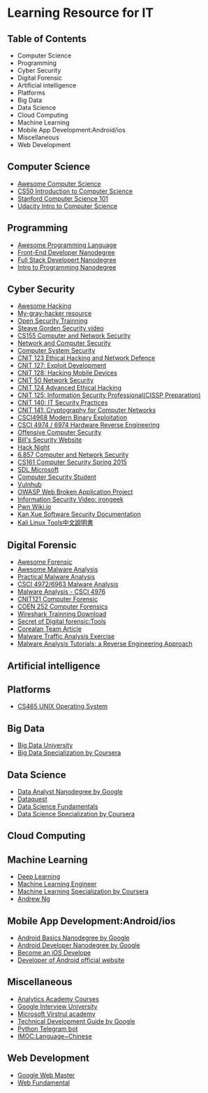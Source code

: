 # Learning Resource for IT 

## Table of Contents
 - Computer Science
 - Programming
 - Cyber Security
 - Digital Forensic
 - Artificial intelligence
 - Platforms
 - Big Data
 - Data Science
 - Cloud Computing
 - Machine Learning
 - Mobile App Development:Android/ios
 - Miscellaneous
 - Web Development
 
## Computer Science 
- [Awesome Computer Science](https://github.com/Bluebear171/awesome#computer-science)
- [CS50 Introduction to Computer Science](https://cs50.harvard.edu/)
- [Stanford Computer Science 101](http://online.stanford.edu/course/computer-science-101-self-paced)
- [Udacity Intro to Computer Science](https://www.udacity.com/course/intro-to-computer-science--cs101)

## Programming
- [Awesome Programming Language](https://github.com/Bluebear171/awesome#programming-languages)
- [Front-End Developer Nanodegree](https://www.udacity.com/course/front-end-web-developer-nanodegree--nd001)
- [Full Stack Developert Nanodegree](https://www.udacity.com/course/full-stack-web-developer-nanodegree--nd004)
- [Intro to Programming Nanodegree](https://www.udacity.com/course/intro-to-programming-nanodegree--nd000)

## Cyber Security
- [Awesome Hacking](https://github.com/Bluebear171/Awesome-Hacking)
- [My-gray-hacker resource](https://github.com/Bluebear171/My-Gray-Hacker-Resources)
- [Open Security Trainning](http://opensecuritytraining.info/Training.html)
- [Steave Gorden Security video](https://www.youtube.com/user/StevesLectures/playlists)
- [CS155 Computer and Network Security](https://crypto.stanford.edu/cs155/syllabus.html)
- [Network and Computer Security](https://ocw.mit.edu/courses/electrical-engineering-and-computer-science/6-857-network-and-computer-security-spring-2014/index.htm)
- [Computer System Security](https://ocw.mit.edu/courses/electrical-engineering-and-computer-science/6-858-computer-systems-security-fall-2014/index.htm)
- [CNIT 123 Ethical Hacking and Network Defence](https://samsclass.info/123/123_S17.shtml)
- [CNIT 127: Exploit Development](https://samsclass.info/127/127_S17.shtml)
- [CNIT 128: Hacking Mobile Devices](https://samsclass.info/128/128_S17.shtml)
- [CNIT 50 Network Security](https://samsclass.info/50/50_F17.shtml)
- [CNIT 124 Advanced Ethical Hacking](https://samsclass.info/123/123_F16.shtml)
- [CNIT 125: Information Security Professional(CISSP Preparation)](https://samsclass.info/125/125_S16.shtml)
- [CNIT 140: IT Security Practices](https://samsclass.info/140/140_F16.shtml)
- [CNIT 141: Cryptography for Computer Networks](https://samsclass.info/141/141_S17.shtml)
- [CSCI4968 Modern Binary Exploitation](http://security.cs.rpi.edu/courses/binexp-spring2015/)
- [CSCI 4974 / 6974 Hardware Reverse Engineering](http://security.cs.rpi.edu/courses/hwre-spring2014/)
- [Offensive Computer Security](http://www.cs.fsu.edu/~redwood/OffensiveComputerSecurity/lectures.html)
- [Bill's Security Website](http://asecuritysite.com/)
- [Hack Night](https://github.com/isislab/Hack-Night)
- [6.857 Computer and Network Security](http://courses.csail.mit.edu/6.857/2011/handouts)
- [CS161 Computer Security Spring 2015](http://inst.eecs.berkeley.edu/~cs161/sp15/)
- [SDL Microsoft](https://www.microsoft.com/en-us/SDL/process/training.aspx)
- [Computer Security Student](http://www.computersecuritystudent.com/HOME/index.html)
- [Vulnhub](https://www.vulnhub.com/resources/)
- [OWASP Web Broken Application Project](https://www.owasp.org/index.php/OWASP_Broken_Web_Applications_Project)
- [Information Security Video: irongeek](http://www.irongeek.com/)
- [Pwn Wiki.io](http://pwnwiki.io/#!index.md)
- [Kan Xue Software Security Documentation](http://www.pediy.com/kssd/)
- [Kali Linux Tools中文說明書](https://kali.ictf.pw/)

## Digital Forensic
- [Awesome Forensic](https://github.com/Bluebear171/awesome-forensics)
- [Awesome Malware Analysis](https://github.com/Bluebear171/awesome-malware-analysis)
- [Practical Malware Analysis](https://samsclass.info/126/126_S16.shtml)
- [CSCI 4972/6963 Malware Analysis](http://security.cs.rpi.edu/courses/malware-spring2013/)
- [Malware Analysis - CSCI 4976](https://github.com/RPISEC/Malware/)
- [CNIT121 Computer Forensic](https://samsclass.info/121/121_S15.shtml)
- [COEN 252 Computer Forensics](http://www.cse.scu.edu/~tschwarz/coen252_07Fall/ln.html)
- [Wireshark Trainning Download](http://ourdownload.net/index.php/2016/06/06/wireshark-training/)
- [Secret of Digital forensic:Tools](https://www.digi77.com/the-little-secret-on-digital-forensics/)
- [Corealan Team Article](https://www.corelan.be/index.php/articles/)
- [Malware Traffic Analysis Exercise](http://www.malware-traffic-analysis.net/)
- [Malware Analysis Tutorials: a Reverse Engineering Approach](http://fumalwareanalysis.blogspot.my/p/malware-analysis-tutorials-reverse.html)


## Artificial intelligence

## Platforms
- [CS465 UNIX Operating System](http://academic.regis.edu/psmallwo/SitePages/CS465/465home.htm)

## Big Data
- [Big Data University](https://bigdatauniversity.com/)
- [Big Data Specialization by Coursera](https://www.coursera.org/specializations/big-data)

## Data Science
- [Data Analyst Nanodegree by Google](https://www.udacity.com/course/data-analyst-nanodegree--nd002)
- [Dataquest](https://www.dataquest.io/home)
- [Data Science Fundamentals](https://bigdatauniversity.com/learn/data-science/)
- [Data Science Specialization by Coursera](https://www.coursera.org/specializations/jhu-data-science)

## Cloud Computing


## Machine Learning
- [Deep Learning](https://www.udacity.com/course/deep-learning--ud730)
- [Machine Learning Engineer](https://www.udacity.com/course/machine-learning-engineer-nanodegree--nd009)
- [Machine Learning Specialization by Coursera](https://www.coursera.org/specializations/machine-learning)
- [Andrew Ng](https://www.youtube.com/watch?v=UzxYlbK2c7E&list=PLA89DCFA6ADACE599)

## Mobile App Development:Android/ios
- [Android Basics Nanodegree by Google](https://www.udacity.com/course/android-basics-nanodegree-by-google--nd803)
- [Android Developer Nanodegree by Google](https://www.udacity.com/course/android-developer-nanodegree-by-google--nd801)
- [Become an iOS Develope](https://www.udacity.com/course/ios-developer-nanodegree--nd003)
- [Developer of Android official website](https://developer.android.com/develop/index.html)


## Miscellaneous
- [Analytics Academy Courses](https://analyticsacademy.withgoogle.com/)
- [Google Interview University](https://github.com/jwasham/google-interview-university)
- [Microsoft Virstrul academy](https://mva.microsoft.com/)
- [Technical Development Guide by Google](https://www.google.com/about/careers/students/guide-to-technical-development.html)
- [Python Telegram bot](https://github.com/Bluebear171/python-telegram-bot)
- [IMOC:Language~Chinese](http://www.imooc.com/)


## Web Development
- [Google Web Master](https://www.google.com/webmasters/#?modal_active=none)
- [Web Fundamental](https://developers.google.com/web/fundamentals/?hl=en)
